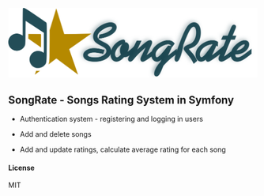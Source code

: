 ![songrate_yellow](https://github.com/vesselind/SongRate/blob/main/public/images/songrate_darkblue.svg)



## SongRate - Songs Rating System in Symfony

- Authentication system - registering and logging in users

- Add and delete songs

- Add and update ratings, calculate average rating for each song



#### License

MIT